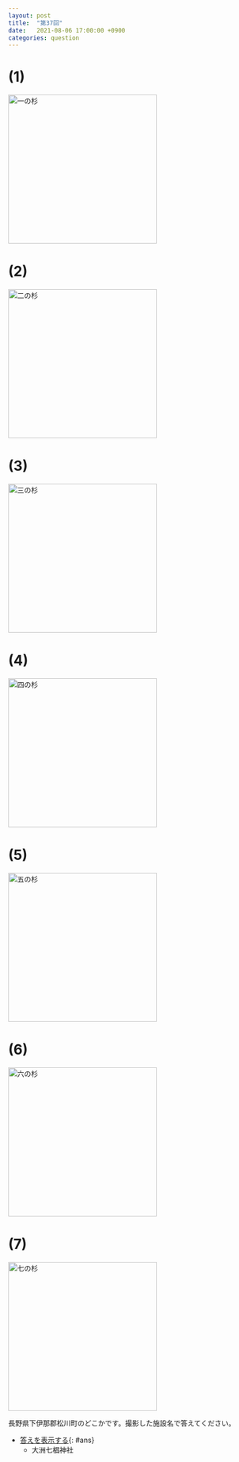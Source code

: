 ```yaml
---
layout: post
title:  "第37回"
date:   2021-08-06 17:00:00 +0900
categories: question
---
```


# (1)
<img src="/kokodoko/images/q37_1.jpg" width="300" title="一の杉">

# (2)
<img src="/kokodoko/images/q37_2.jpg" width="300" title="二の杉">

# (3)
<img src="/kokodoko/images/q37_3.jpg" width="300" title="三の杉">

# (4)
<img src="/kokodoko/images/q37_4.jpg" width="300" title="四の杉">

# (5)
<img src="/kokodoko/images/q37_5.jpg" width="300" title="五の杉">

# (6)
<img src="/kokodoko/images/q37_6.jpg" width="300" title="六の杉">

# (7)
<img src="/kokodoko/images/q37_7.jpg" width="300" title="七の杉">


長野県下伊那郡松川町のどこかです。撮影した施設名で答えてください。

- [答えを表示する](javascript:void(0)){: #ans}  
   - 大洲七椙神社
